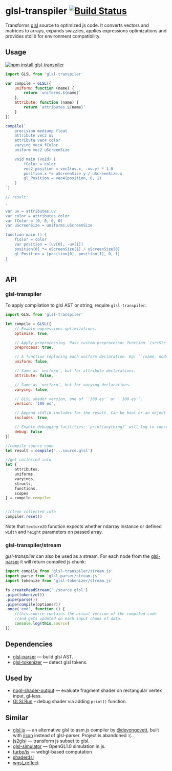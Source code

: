 # glsl-transpiler [![Build Status](https://travis-ci.org/stackgl/glsl-transpiler.svg?branch=master)](https://travis-ci.org/stackgl/glsl-transpiler)

Transforms [glsl](https://www.opengl.org/documentation/glsl/) source to optimized js code. It converts vectors and matrices to arrays, expands swizzles, applies expressions optimizations and provides stdlib for environment compatibility.

## Usage

[![npm install glsl-transpiler](https://nodei.co/npm/glsl-transpiler.png?mini=true)](https://npmjs.org/package/glsl-transpiler/)

```js
import GLSL from 'glsl-transpiler'

var compile = GLSL({
	uniform: function (name) {
		return `uniforms.${name}`
	},
	attribute: function (name) {
		return `attributes.${name}`
	}
})

compile(`
	precision mediump float
	attribute vec2 uv
	attribute vec4 color
	varying vec4 fColor
	uniform vec2 uScreenSize

	void main (void) {
		fColor = color
		vec2 position = vec2(uv.x, -uv.y) * 1.0
		position.x *= uScreenSize.y / uScreenSize.x
		gl_Position = vec4(position, 0, 1)
	}
`)

// result:

`
var uv = attributes.uv
var color = attributes.color
var fColor = [0, 0, 0, 0]
var uScreenSize = uniforms.uScreenSize

function main () {
	fColor = color
	var position = [uv[0], -uv[1]]
	position[0] *= uScreenSize[1] / uScreenSize[0]
	gl_Position = [position[0], position[1], 0, 1]
}
`
```


## API

### glsl-transpiler

To apply compilation to glsl AST or string, require `glsl-transpiler`:

```js
import GLSL from 'glsl-transpiler'

let compile = GLSL({
	// Enable expressions optimizations.
	optimize: true,

	// Apply preprocessing. Pass custom preprocessor function `(srcString) => resultString;` to set own preprocessing.
	preprocess: true,

	// A function replacing each uniform declaration. Eg: ``(name, node) => `uniforms["${name}"]`;`` will render each uniform declaration as `var <name> = uniforms["<name>"]`.
	uniform: false,

	// Same as `uniform`, but for attribute declarations.
	attribute: false,

	// Same as `uniform`, but for varying declarations.
	varying: false,

	// GLSL shader version, one of `'300 es'` or `'100 es'`.
	version: '100 es',

	// Append stdlib includes for the result. Can be bool or an object with defined stdlib functions to include, eg. `{normalize: false, min: false}`.
	includes: true,

	// Enable debugging facilities: `print(anything)` will log to console a string of transpiled code with it’s type separated by colon, `show(anything)` will print the rendered descriptor of passed fragment of code. Note also that you can safely use `console.log(value)` to debug shader runtime.
	debug: false
})

//compile source code
let result = compile('...source.glsl')

//get collected info
let {
	attributes,
	uniforms,
	varyings,
	structs,
	functions,
	scopes
} = compile.compiler


//clean collected info
compiler.reset()
```

Note that `texture2D` function expects whether ndarray instance or defined `width` and `height` parameters on passed array.


### glsl-transpiler/stream

_glsl-transpiler_ can also be used as a stream. For each node from the [glsl-parser](http://stack.gl/packages/#stackgl/glsl-parser) it will return compiled js chunk:

```js
import compile from 'glsl-transpiler/stream.js'
import parse from 'glsl-parser/stream.js'
import tokenize from 'glsl-tokenizer/stream.js'

fs.createReadStream('./source.glsl')
.pipe(tokenize())
.pipe(parse())
.pipe(compile(options?))
.once('end', function () {
	//this.source contains the actual version of the compiled code
	//and gets updated on each input chunk of data.
	console.log(this.source)
})
```

## Dependencies

* [glsl-parser](http://stack.gl/packages/#stackgl/glsl-parser) — build glsl AST.<br/>
* [glsl-tokenizer](http://stack.gl/packages/#stackgl/glsl-tokenizer) — detect glsl tokens.<br/>

## Used by

* [nogl-shader-output](https://github.com/dy/nogl-shader-output) — evaluate fragment shader on rectangular vertex input, gl-less.<br/>
* [GLSLRun](https://github.com/iY0Yi/GLSLRun) – debug shader via adding `print()` function.

## Similar

* [glsl.js](https://npmjs.org/package/glsl) — an alternative glsl to asm.js compiler by [@devongovett](https://github.com/devongovett), built with [jison](https://npmjs.org/package/jison) instead of glsl-parser. Project is abandoned :(.<br/>
* [js2glsl](https://github.com/jdavidberger/js2glsl) — transform js subset to glsl.<br/>
* [glsl-simulator](https://github.com/burg/glsl-simulator) — OpenGL1.0 simulation in js.<br/>
* [turbo/js](https://github.com/turbo/js) — webgl-based computation
* [shaderdsl](https://github.com/adobe-webplatform/shaderdsl)
* [wgsl_reflect](https://github.com/brendan-duncan/wgsl_reflect)
